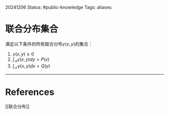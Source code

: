20241206
Status: #public-knowledge
Tags: 
aliases: 
# 联合分布集合
满足以下条件的所有联合分布$\gamma(x,y)$的集合：
1. $\gamma(x,y) \geq 0$
2. $\int_\mathcal{Y} \gamma(x,y)dy = P(x)$
3. $\int_\mathcal{X} \gamma(x,y)dx = Q(y)$

---
# References
[[联合分布]]